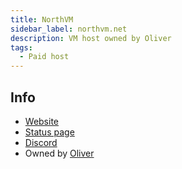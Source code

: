 ```yaml
---
title: NorthVM
sidebar_label: northvm.net
description: VM host owned by Oliver
tags:
  - Paid host
---
```


## Info
* [Website](https://northvm.net/)
* [Status page](https://status.northvm.net/)
* [Discord](https://discord.gg/8xYcUXHfVw)
* Owned by [Oliver](../People/Oliver%20Nielsen.md)